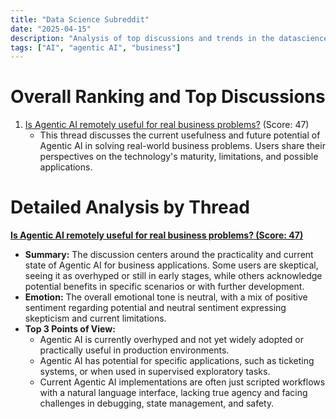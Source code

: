```yaml
---
title: "Data Science Subreddit"
date: "2025-04-15"
description: "Analysis of top discussions and trends in the datascience subreddit"
tags: ["AI", "agentic AI", "business"]
---
```


# Overall Ranking and Top Discussions
1.  [Is Agentic AI remotely useful for real business problems?](https://www.reddit.com/r/datascience/comments/1jzml32/is_agentic_ai_remotely_useful_for_real_business/) (Score: 47)
    *   This thread discusses the current usefulness and future potential of Agentic AI in solving real-world business problems. Users share their perspectives on the technology's maturity, limitations, and possible applications.

# Detailed Analysis by Thread
**[Is Agentic AI remotely useful for real business problems? (Score: 47)](https://www.reddit.com/r/datascience/comments/1jzml32/is_agentic_ai_remotely_useful_for_real_business/)**
*  **Summary:**  The discussion centers around the practicality and current state of Agentic AI for business applications. Some users are skeptical, seeing it as overhyped or still in early stages, while others acknowledge potential benefits in specific scenarios or with further development.
*  **Emotion:** The overall emotional tone is neutral, with a mix of positive sentiment regarding potential and neutral sentiment expressing skepticism and current limitations.
*  **Top 3 Points of View:**
    *   Agentic AI is currently overhyped and not yet widely adopted or practically useful in production environments.
    *   Agentic AI has potential for specific applications, such as ticketing systems, or when used in supervised exploratory tasks.
    *   Current Agentic AI implementations are often just scripted workflows with a natural language interface, lacking true agency and facing challenges in debugging, state management, and safety.
